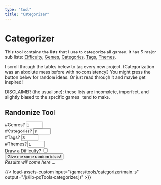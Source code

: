 ```yaml
---
type: "tool"
title: "Categorizer"
---
```


<h1>Categorizer</h1>

<!--- The basic introduction and explanation --->
<div class="white-background">
    <p>
        This tool contains the lists that I use to categorize all games. It has 5 major sub lists: <a href="#difficulty">Difficulty</a>, <a href="#genres">Genres</a>, <a href="#categories">Categories</a>, <a href="#tags">Tags</a>, <a href="#themes">Themes</a>.
    </p>
    <p>
        I scroll through the tables below to tag every new project. (Categorization was an absolute mess before with no consistency!) You might press the button below for random ideas. Or just read through it and maybe get inspired!
    </p>
    <p>
        DISCLAIMER (the usual one): these lists are incomplete, imperfect, and slightly biased to the specific games I tend to make.
    </p>
</div>

<!--- The random ideas drawer --->
<!--- The code automatically attaches the right listeners and response to this --->
<h2>Randomize Tool</h2>
<div class="draw-random white-background">
    <div class="settings-block">
        <div class="setting"><label for="input-genres">#Genres?</label> <input type="number" min="0" max="10" value="1" class="input-genres" id="input-genres"></div>
        <div class="setting"><label for="input-categories">#Categories?</label> <input type="number" min="0" max="10" value="3" class="input-categories" id="input-categories"></div>
        <div class="setting"><label for="input-tags">#Tags?</label> <input type="number" min="0" max="30" value="3" class="input-tags" id="input-tags"></div>
        <div class="setting"><label for="input-themes">#Themes?</label> <input type="number" min="0" max="30" value="1" class="input-themes" id="input-themes"></div>
        <div class="setting"><label for="input-difficulty">Draw a Difficulty?</label> <input type="checkbox" class="input-difficulty" id="input-difficulty"></div>
    </div>
    <button class="button-draw-random">Give me some random ideas!</button>
    <div class="result-draw-random"><em>Results will come here ...</em></div>
</div>

<!--- The actual entire list --->
<!--- This is detected, then filled automatically by the code --->
<div class="list-display"></div>

<!-- Actually load that code -->
{{< load-assets-custom input="/games/tools/categorizer/main.ts" output="/js/lib-pqTools-categorizer.js" >}}
